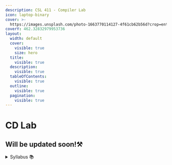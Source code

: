 ```yaml
---
description: CSL 411 - Compiler Lab
icon: laptop-binary
cover: >-
  https://images.unsplash.com/photo-1663770114127-4f61cb62b56d?crop=entropy&cs=srgb&fm=jpg&ixid=M3wxOTcwMjR8MHwxfHNlYXJjaHw5fHxjb21waWxlcnxlbnwwfHx8fDE3NTE1OTYxMzd8MA&ixlib=rb-4.1.0&q=85
coverY: 462.32832979953736
layout:
  width: default
  cover:
    visible: true
    size: hero
  title:
    visible: true
  description:
    visible: true
  tableOfContents:
    visible: true
  outline:
    visible: true
  pagination:
    visible: true
---
```


# CD Lab

## Will be updated soon!⚒️

<details>

<summary>Syllabus 📚</summary>

[CSL 411](https://drive.google.com/file/d/1ZIUdcQ9BKrFzcK1Fs2TzVWmD1LV-iyT0/view?usp=sharing) 👈

</details>
